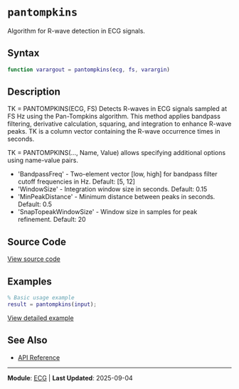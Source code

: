 # `pantompkins`

Algorithm for R-wave detection in ECG signals.

## Syntax

```matlab
function varargout = pantompkins(ecg, fs, varargin)
```

## Description

TK = PANTOMPKINS(ECG, FS) Detects R-waves in ECG signals sampled at FS Hz using the Pan-Tompkins algorithm. This method applies bandpass filtering, derivative calculation, squaring, and integration to enhance R-wave peaks. TK is a column vector containing the R-wave occurrence times in seconds.

TK = PANTOMPKINS(..., Name, Value) allows specifying additional options using
name-value pairs.
- 'BandpassFreq'         -  Two-element vector [low, high] for bandpass filter
cutoff frequencies in Hz. Default: [5, 12]
- 'WindowSize'           -  Integration window size in seconds. Default: 0.15
- 'MinPeakDistance'      -  Minimum distance between peaks in seconds. Default: 0.5
- 'SnapTopeakWindowSize' -  Window size in samples for peak refinement. Default: 20

## Source Code

[View source code](https://github.com/BSICoS/biosigmat/tree/main/src/ecg/pantompkins.m)

## Examples

```matlab
% Basic usage example
result = pantompkins(input);
```

[View detailed example](https://github.com/BSICoS/biosigmat/tree/main/examples/ecg/pantompkinsExample.m)

## See Also

- [API Reference](../index.md)

---

**Module**: [ECG](index.md) | **Last Updated**: 2025-09-04
